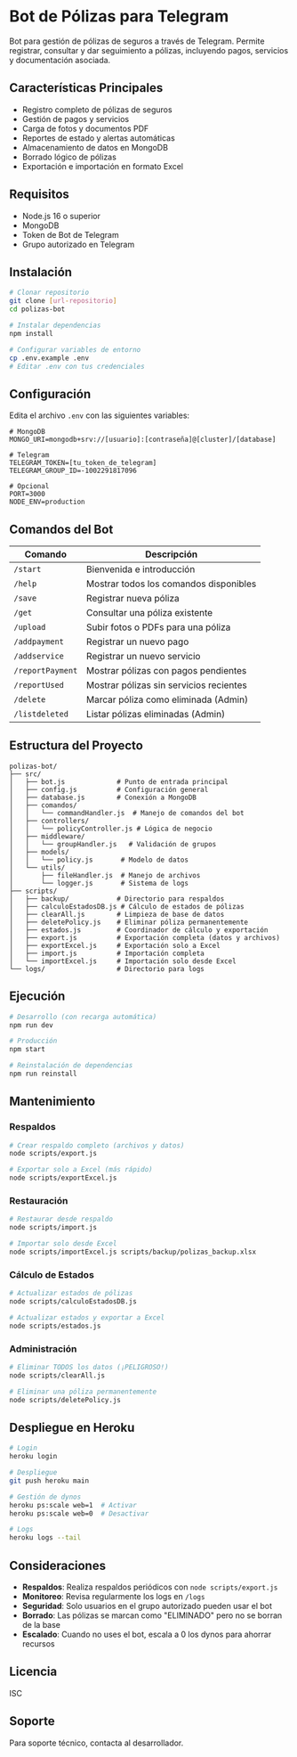 # Bot de Pólizas para Telegram

Bot para gestión de pólizas de seguros a través de Telegram. Permite registrar, consultar y dar seguimiento a pólizas, incluyendo pagos, servicios y documentación asociada.

## Características Principales

- Registro completo de pólizas de seguros
- Gestión de pagos y servicios
- Carga de fotos y documentos PDF
- Reportes de estado y alertas automáticas
- Almacenamiento de datos en MongoDB
- Borrado lógico de pólizas
- Exportación e importación en formato Excel

## Requisitos

- Node.js 16 o superior
- MongoDB
- Token de Bot de Telegram
- Grupo autorizado en Telegram

## Instalación

```bash
# Clonar repositorio
git clone [url-repositorio]
cd polizas-bot

# Instalar dependencias
npm install

# Configurar variables de entorno
cp .env.example .env
# Editar .env con tus credenciales
```

## Configuración

Edita el archivo `.env` con las siguientes variables:

```
# MongoDB
MONGO_URI=mongodb+srv://[usuario]:[contraseña]@[cluster]/[database]

# Telegram
TELEGRAM_TOKEN=[tu_token_de_telegram]
TELEGRAM_GROUP_ID=-1002291817096

# Opcional
PORT=3000
NODE_ENV=production
```

## Comandos del Bot

| Comando | Descripción |
|---------|-------------|
| `/start` | Bienvenida e introducción |
| `/help` | Mostrar todos los comandos disponibles |
| `/save` | Registrar nueva póliza |
| `/get` | Consultar una póliza existente |
| `/upload` | Subir fotos o PDFs para una póliza |
| `/addpayment` | Registrar un nuevo pago |
| `/addservice` | Registrar un nuevo servicio |
| `/reportPayment` | Mostrar pólizas con pagos pendientes |
| `/reportUsed` | Mostrar pólizas sin servicios recientes |
| `/delete` | Marcar póliza como eliminada (Admin) |
| `/listdeleted` | Listar pólizas eliminadas (Admin) |

## Estructura del Proyecto

```
polizas-bot/
├── src/
│   ├── bot.js             # Punto de entrada principal
│   ├── config.js          # Configuración general
│   ├── database.js        # Conexión a MongoDB
│   ├── comandos/
│   │   └── commandHandler.js  # Manejo de comandos del bot
│   ├── controllers/
│   │   └── policyController.js # Lógica de negocio
│   ├── middleware/
│   │   └── groupHandler.js   # Validación de grupos
│   ├── models/
│   │   └── policy.js       # Modelo de datos
│   └── utils/
│       ├── fileHandler.js  # Manejo de archivos
│       └── logger.js       # Sistema de logs
├── scripts/
│   ├── backup/            # Directorio para respaldos
│   ├── calculoEstadosDB.js # Cálculo de estados de pólizas
│   ├── clearAll.js        # Limpieza de base de datos
│   ├── deletePolicy.js    # Eliminar póliza permanentemente
│   ├── estados.js         # Coordinador de cálculo y exportación
│   ├── export.js          # Exportación completa (datos y archivos)
│   ├── exportExcel.js     # Exportación solo a Excel
│   ├── import.js          # Importación completa
│   └── importExcel.js     # Importación solo desde Excel
└── logs/                  # Directorio para logs
```

## Ejecución

```bash
# Desarrollo (con recarga automática)
npm run dev

# Producción
npm start

# Reinstalación de dependencias
npm run reinstall
```

## Mantenimiento

### Respaldos

```bash
# Crear respaldo completo (archivos y datos)
node scripts/export.js

# Exportar solo a Excel (más rápido)
node scripts/exportExcel.js
```

### Restauración

```bash
# Restaurar desde respaldo
node scripts/import.js

# Importar solo desde Excel
node scripts/importExcel.js scripts/backup/polizas_backup.xlsx
```

### Cálculo de Estados

```bash
# Actualizar estados de pólizas
node scripts/calculoEstadosDB.js

# Actualizar estados y exportar a Excel
node scripts/estados.js
```

### Administración

```bash
# Eliminar TODOS los datos (¡PELIGROSO!)
node scripts/clearAll.js

# Eliminar una póliza permanentemente
node scripts/deletePolicy.js
```

## Despliegue en Heroku

```bash
# Login
heroku login

# Despliegue
git push heroku main

# Gestión de dynos
heroku ps:scale web=1  # Activar
heroku ps:scale web=0  # Desactivar

# Logs
heroku logs --tail
```

## Consideraciones

- **Respaldos**: Realiza respaldos periódicos con `node scripts/export.js`
- **Monitoreo**: Revisa regularmente los logs en `/logs`
- **Seguridad**: Solo usuarios en el grupo autorizado pueden usar el bot
- **Borrado**: Las pólizas se marcan como "ELIMINADO" pero no se borran de la base
- **Escalado**: Cuando no uses el bot, escala a 0 los dynos para ahorrar recursos

## Licencia

ISC

## Soporte

Para soporte técnico, contacta al desarrollador.